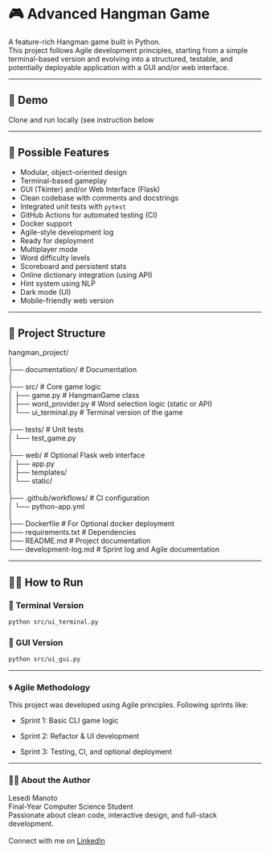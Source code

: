 # 🎮 Advanced Hangman Game

A feature-rich Hangman game built in Python.  
This project follows Agile development principles, starting from a simple terminal-based version and evolving into a structured, testable, and potentially deployable application with a GUI and/or web interface.

---

## 🚀 Demo

<!-- 
[👉 Live Demo](https://your-deployment-link.com)  
Or clone and run locally (see instructions below).
-->

Clone and run locally (see instruction below

---

## 📌 Possible Features

- Modular, object-oriented design
- Terminal-based gameplay
- GUI (Tkinter) and/or Web Interface (Flask)
- Clean codebase with comments and docstrings
- Integrated unit tests with `pytest`
- GitHub Actions for automated testing (CI)
- Docker support
- Agile-style development log
- Ready for deployment
- Multiplayer mode
- Word difficulty levels
- Scoreboard and persistent stats
- Online dictionary integration (using API)
- Hint system using NLP
- Dark mode (UI)
- Mobile-friendly web version

---

## 📂 Project Structure

hangman_project/ <br />
│ <br />
├── documentation/ # Documentation <br />
│ <br />
├── src/ # Core game logic <br />
│ ├── game.py # HangmanGame class <br />
│ ├── word_provider.py # Word selection logic (static or API) <br />
│ └── ui_terminal.py # Terminal version of the game <br />
│ <br />
├── tests/ # Unit tests <br />
│ └── test_game.py <br />
│ <br />
├── web/ # Optional Flask web interface <br />
│ ├── app.py <br />
│ ├── templates/ <br />
│ └── static/ <br />
│ <br />
├── .github/workflows/ # CI configuration <br />
│ └── python-app.yml <br />
│ <br />
├── Dockerfile # For Optional docker deployment <br />
├── requirements.txt # Dependencies <br />
├── README.md # Project documentation <br />
└── development-log.md # Sprint log and Agile documentation <br />

---

## 🧑‍💻 How to Run

### 🔹 Terminal Version

```bash
python src/ui_terminal.py
```

### 🔹 GUI Version

```bash
python src/ui_gui.py
```

<!-- 
---

### 🔹 Web Version 

```bash
cd web
python app.py
Then visit http://localhost:5000 in your browser.
```

-->

<!--
---

### 🧪 Running Tests

```bash
pytest tests/
-->

<!--
---

### 🐳 Docker

```bash
docker build -t hangman-app .
docker run -p 5000:5000 hangman-app
```
-->

---

### 🌀 Agile Methodology

This project was developed using Agile principles.
Following sprints like:

- Sprint 1: Basic CLI game logic

- Sprint 2: Refactor & UI development

- Sprint 3: Testing, CI, and optional deployment

---

### 👨‍🎓 About the Author
Lesedi Manoto <br />
Final-Year Computer Science Student <br />
Passionate about clean code, interactive design, and full-stack development. <br />
<br />
Connect with me on [LinkedIn](https://www.linkedin.com/in/lesedimanoto/) <br />
<!-- Portfolio: -->


